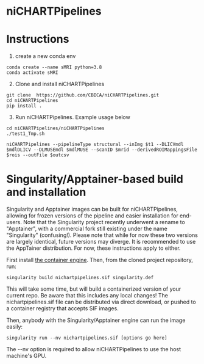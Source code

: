 # niCHARTPipelines


# Instructions
1) create a new conda env
```
conda create --name sMRI python=3.8
conda activate sMRI
```

2) Clone and install niCHARTPipelines
```
git clone  https://github.com/CBICA/niCHARTPipelines.git
cd niCHARTPipelines
pip install .

```

3) Run niCHARTPipelines. Example usage below
```
cd niCHARTPipelines/niCHARTPipelines
./test1_Tmp.sh

niCHARTPipelines --pipelineType structural --inImg $t1 --DLICVmdl $mdlDLICV --DLMUSEmdl $mdlMUSE --scanID $mrid --derivedROIMappingsFile $rois --outFile $outcsv
```

# Singularity/Apptainer-based build and installation

Singularity and Apptainer images can be built for niCHARTPipelines, allowing for frozen versions of the pipeline and easier installation for end-users.
Note that the Singularity project recently underwent a rename to "Apptainer", with a commercial fork still existing under the name "Singularity" (confusing!).
Please note that while for now these two versions are largely identical, future versions may diverge. It is recommended to use the AppTainer distribution. For now, these instructions apply to either. 

First install [the container engine](https://apptainer.org/admin-docs/3.8/installation.html). 
Then, from the cloned project repository, run:
```
singularity build nichartpipelines.sif singularity.def
```
This will take some time, but will build a containerized version of your current repo. Be aware that this includes any local changes!
The nichartpipelines.sif file can be distributed via direct download, or pushed to a container registry that accepts SIF images.

Then, anybody with the Singularity/Apptainer engine can run the image easily:
```
singularity run --nv nichartpipelines.sif [options go here]
```
The --nv option is required to allow niCHARTPipelines to use the host machine's GPU.
